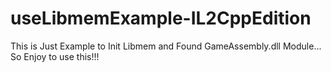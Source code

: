 # useLibmemExample-IL2CppEdition
This is Just Example to Init Libmem and Found GameAssembly.dll Module... So Enjoy to use this!!!
